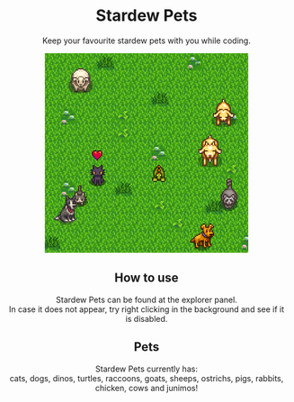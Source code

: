 <div align='center'>

# Stardew Pets

Keep your favourite stardew pets with you while coding.

![alt text](https://raw.githubusercontent.com/BOTPanzer/Stardew-Pets/main/pets.png)

## How to use

Stardew Pets can be found at the explorer panel.  
In case it does not appear, try right clicking in the background and see if it is disabled.

## Pets

Stardew Pets currently has:  
cats, dogs, dinos, turtles, raccoons, goats, sheeps, ostrichs, pigs, rabbits, chicken, cows and junimos!

</div>